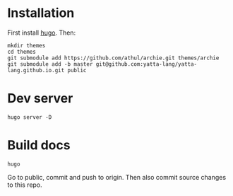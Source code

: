 # Installation
First install [hugo](https://gohugo.io/). Then:

    mkdir themes
    cd themes
    git submodule add https://github.com/athul/archie.git themes/archie
    git submodule add -b master git@github.com:yatta-lang/yatta-lang.github.io.git public


# Dev server

    hugo server -D


# Build docs

    hugo

Go to public, commit and push to origin. Then also commit source changes to this repo.